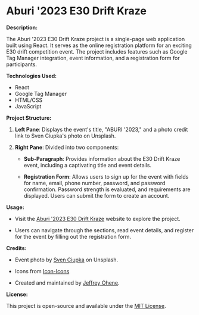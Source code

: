 # Aburi '2023 E30 Drift Kraze

**Description:**

The Aburi '2023 E30 Drift Kraze project is a single-page web application built using React. It serves as the online registration platform for an exciting E30 drift competition event. The project includes features such as Google Tag Manager integration, event information, and a registration form for participants.

**Technologies Used:**

- React
- Google Tag Manager
- HTML/CSS
- JavaScript

**Project Structure:**

1. **Left Pane**: Displays the event's title, "ABURI '2023," and a photo credit link to Sven Ciupka's photo on Unsplash.

2. **Right Pane**: Divided into two components:

   - **Sub-Paragraph**: Provides information about the E30 Drift Kraze event, including a captivating title and event details.

   - **Registration Form**: Allows users to sign up for the event with fields for name, email, phone number, password, and password confirmation. Password strength is evaluated, and requirements are displayed. Users can submit the form to create an account.

**Usage:**

- Visit the [Aburi '2023 E30 Drift Kraze](https://jeffreyohene.github.io) website to explore the project.

- Users can navigate through the sections, read event details, and register for the event by filling out the registration form.

**Credits:**

- Event photo by [Sven Ciupka](https://unsplash.com/photos/qLXB1o8MwlM) on Unsplash.

- Icons from [Icon-Icons](https://icon-icons.com/)

- Created and maintained by [Jeffrey Ohene](https://jeffreyohene.github.io).

**License:**

This project is open-source and available under the [MIT License](LICENSE).
